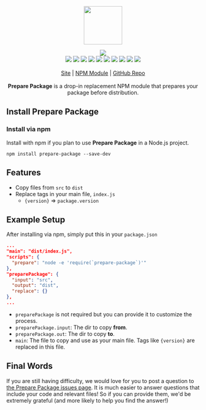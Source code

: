 <p align="center">
  <a href="https://cdn.itwcreativeworks.com/assets/itw-creative-works/images/logo/itw-creative-works-brandmark-black-x.svg">
    <img src="https://cdn.itwcreativeworks.com/assets/itw-creative-works/images/logo/itw-creative-works-brandmark-black-x.svg" width="100px">
  </a>
</p>

<p align="center">
  <img src="https://img.shields.io/github/package-json/v/itw-creative-works/prepare-package.svg">
  <br>
  <img src="https://img.shields.io/david/itw-creative-works/prepare-package.svg">
  <img src="https://img.shields.io/david/dev/itw-creative-works/prepare-package.svg">
  <img src="https://img.shields.io/bundlephobia/min/prepare-package.svg">
  <img src="https://img.shields.io/codeclimate/maintainability-percentage/itw-creative-works/prepare-package.svg">
  <img src="https://img.shields.io/npm/dm/prepare-package.svg">
  <img src="https://img.shields.io/node/v/prepare-package.svg">
  <img src="https://img.shields.io/website/https/itwcreativeworks.com.svg">
  <img src="https://img.shields.io/github/license/itw-creative-works/prepare-package.svg">
  <img src="https://img.shields.io/github/contributors/itw-creative-works/prepare-package.svg">
  <img src="https://img.shields.io/github/last-commit/itw-creative-works/prepare-package.svg">
  <br>
  <br>
  <a href="https://itwcreativeworks.com">Site</a> | <a href="https://www.npmjs.com/package/prepare-package">NPM Module</a> | <a href="https://github.com/itw-creative-works/prepare-package">GitHub Repo</a>
  <br>
  <br>
  <strong>Prepare Package</strong> is a drop-in replacement NPM module that prepares your package before distribution.
</p>

## Install Prepare Package
### Install via npm
Install with npm if you plan to use **Prepare Package** in a Node.js project.
```shell
npm install prepare-package --save-dev
```

## Features
* Copy files from `src` to `dist`
* Replace tags in your main file, `index.js`
  * `{version}` => `package.version`

## Example Setup
After installing via npm, simply put this in your `package.json`
```json
...
"main": "dist/index.js",
"scripts": {
  "prepare": "node -e 'require(`prepare-package`)'"
},
"preparePackage": {
  "input": "src",
  "output": "dist",
  "replace": {}
},
...
```
* `preparePackage` is not required but you can provide it to customize the process.
* `preparePackage.input`: The dir to copy **from**.
* `preparePackage.out`: The dir to copy **to**.
* `main`: The file to copy and use as your main file. Tags like `{version}` are replaced in this file.

## Final Words
If you are still having difficulty, we would love for you to post a question to [the Prepare Package issues page](https://github.com/itw-creative-works/prepare-package/issues). It is much easier to answer questions that include your code and relevant files! So if you can provide them, we'd be extremely grateful (and more likely to help you find the answer!)
